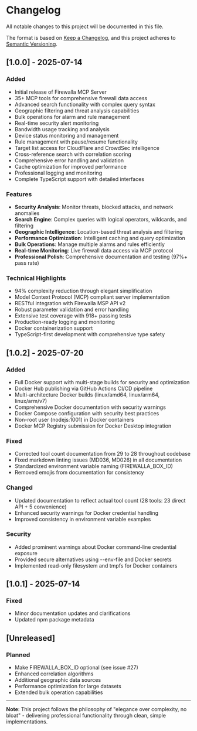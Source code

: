 # Changelog

All notable changes to this project will be documented in this file.

The format is based on [Keep a Changelog](https://keepachangelog.com/en/1.0.0/),
and this project adheres to [Semantic Versioning](https://semver.org/spec/v2.0.0.html).

## [1.0.0] - 2025-07-14

### Added
- Initial release of Firewalla MCP Server
- 35+ MCP tools for comprehensive firewall data access
- Advanced search functionality with complex query syntax
- Geographic filtering and threat analysis capabilities
- Bulk operations for alarm and rule management
- Real-time security alert monitoring
- Bandwidth usage tracking and analysis
- Device status monitoring and management
- Rule management with pause/resume functionality
- Target list access for CloudFlare and CrowdSec intelligence
- Cross-reference search with correlation scoring
- Comprehensive error handling and validation
- Cache optimization for improved performance
- Professional logging and monitoring
- Complete TypeScript support with detailed interfaces

### Features
- **Security Analysis**: Monitor threats, blocked attacks, and network anomalies
- **Search Engine**: Complex queries with logical operators, wildcards, and filtering
- **Geographic Intelligence**: Location-based threat analysis and filtering
- **Performance Optimization**: Intelligent caching and query optimization
- **Bulk Operations**: Manage multiple alarms and rules efficiently
- **Real-time Monitoring**: Live firewall data access via MCP protocol
- **Professional Polish**: Comprehensive documentation and testing (97%+ pass rate)

### Technical Highlights
- 94% complexity reduction through elegant simplification
- Model Context Protocol (MCP) compliant server implementation
- RESTful integration with Firewalla MSP API v2
- Robust parameter validation and error handling
- Extensive test coverage with 918+ passing tests
- Production-ready logging and monitoring
- Docker containerization support
- TypeScript-first development with comprehensive type safety

## [1.0.2] - 2025-07-20

### Added
- Full Docker support with multi-stage builds for security and optimization
- Docker Hub publishing via GitHub Actions CI/CD pipeline
- Multi-architecture Docker builds (linux/amd64, linux/arm64, linux/arm/v7)
- Comprehensive Docker documentation with security warnings
- Docker Compose configuration with security best practices
- Non-root user (nodejs:1001) in Docker containers
- Docker MCP Registry submission for Docker Desktop integration

### Fixed
- Corrected tool count documentation from 29 to 28 throughout codebase
- Fixed markdown linting issues (MD036, MD026) in all documentation
- Standardized environment variable naming (FIREWALLA_BOX_ID)
- Removed emojis from documentation for consistency

### Changed
- Updated documentation to reflect actual tool count (28 tools: 23 direct API + 5 convenience)
- Enhanced security warnings for Docker credential handling
- Improved consistency in environment variable examples

### Security
- Added prominent warnings about Docker command-line credential exposure
- Provided secure alternatives using --env-file and Docker secrets
- Implemented read-only filesystem and tmpfs for Docker containers

## [1.0.1] - 2025-07-14

### Fixed
- Minor documentation updates and clarifications
- Updated npm package metadata

## [Unreleased]

### Planned
- Make FIREWALLA_BOX_ID optional (see issue #27)
- Enhanced correlation algorithms
- Additional geographic data sources
- Performance optimization for large datasets
- Extended bulk operation capabilities

---

**Note**: This project follows the philosophy of "elegance over complexity, no bloat" - delivering professional functionality through clean, simple implementations.